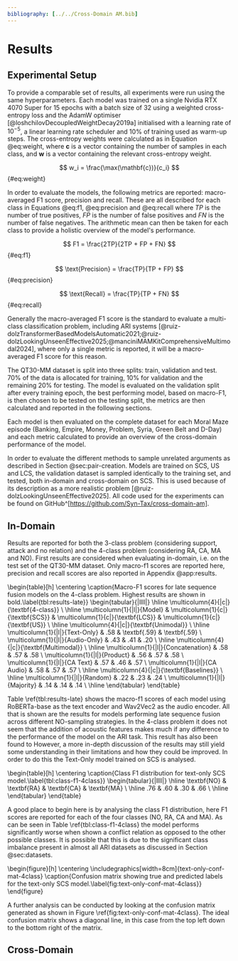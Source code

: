 ```yaml
---
bibliography: [../../Cross-Domain AM.bib]
---
```


# Results

## Experimental Setup

To provide a comparable set of results, all experiments were run using the same hyperparameters. Each model was trained on a single Nvidia RTX 4070 Super for 15 epochs with a batch size of 32 using a weighted cross-entropy loss and the AdamW optimiser [@loshchilovDecoupledWeightDecay2019a] initialised with a learning rate of $10^{-5}$, a linear learning rate scheduler and 10% of training used as warm-up steps. The cross-entropy weights were calculated as in Equation @eq:weight, where $\mathbf{c}$ is a vector containing the number of samples in each class, and $\mathbf{w}$ is a vector containing the relevant cross-entropy weight.

$$ w_i = \frac{\max(\mathbf{c})}{c_i} $$ {#eq:weight}

In order to evaluate the models, the following metrics are reported: macro-averaged F1 score, precision and recall. These are all described for each class in Equations @eq:f1, @eq:precision and @eq:recall where $TP$ is the number of true positives, $FP$ is the number of false positives and $FN$ is the number of false negatives. The arithmetic mean can then be taken for each class to provide a holistic overview of the model's performance.

$$ F1 = \frac{2TP}{2TP + FP + FN} $$ {#eq:f1}

$$ \text{Precision} = \frac{TP}{TP + FP} $$ {#eq:precision}

$$ \text{Recall} = \frac{TP}{TP + FN} $$ {#eq:recall}

Generally the macro-averaged F1 score is the standard to evaluate a multi-class classification problem, including ARI systems [@ruiz-dolzTransformerBasedModelsAutomatic2021;@ruiz-dolzLookingUnseenEffective2025;@manciniMAMKitComprehensiveMultimodal2024], where only a single metric is reported, it will be a macro-averaged F1 score for this reason.

The QT30-MM dataset is split into three splits: train, validation and test. 70% of the data is allocated for training, 10% for validation and the remaining 20% for testing. The model is evaluated on the validation split after every training epoch, the best performing model, based on macro-F1, is then chosen to be tested on the testing split, the metrics are then calculated and reported in the following sections.

Each model is then evaluated on the complete dataset for each Moral Maze episode (Banking, Empire, Money, Problem, Syria, Green Belt and D-Day) and each metric calculated to provide an overview of the cross-domain performance of the model.

In order to evaluate the different methods to sample unrelated arguments as described in Section @sec:pair-creation. Models are trained on SCS, US and LCS, the validation dataset is sampled identically to the training set, and tested, both in-domain and cross-domain on SCS. This is used because of its description as a more realistic problem [@ruiz-dolzLookingUnseenEffective2025]. All code used for the experiments can be found on GitHub^[https://github.com/Syn-Tax/cross-domain-am].

## In-Domain

Results are reported for both the 3-class problem (considering support, attack and no relation) and the 4-class problem (considering RA, CA, MA and NO). First results are considered when evaluating in-domain, i.e. on the test set of the QT30-MM dataset. Only macro-f1 scores are reported here, precision and recall scores are also reported in Appendix @app:results.

\begin{table}[h]
\centering
\caption{Macro-F1 scores for late sequence fusion models on the 4-class problem. Highest results are shown in bold.\label{tbl:results-late}}
\begin{tabular}{|llll|}
\hline
\multicolumn{4}{|c|}{\textbf{4-class}}                                                                                                         \\ \hline
\multicolumn{1}{|l|}{Model}         & \multicolumn{1}{c|}{\textbf{SCS}} & \multicolumn{1}{c|}{\textbf{LCS}} & \multicolumn{1}{c|}{\textbf{US}} \\ \hline
\multicolumn{4}{|c|}{\textbf{Unimodal}}                                                                                                        \\ \hline
\multicolumn{1}{|l|}{Text-Only}     & .58                               & \textbf{.59}                      & \textbf{.59}                     \\
\multicolumn{1}{|l|}{Audio-Only}    & .43                               & .41                               & .20                              \\ \hline
\multicolumn{4}{|c|}{\textbf{Multimodal}}                                                                                                      \\ \hline
\multicolumn{1}{|l|}{Concatenation} & .58                               & .57                               & .58                              \\
\multicolumn{1}{|l|}{Product}       & .56                               & .57                               & .58                              \\
\multicolumn{1}{|l|}{CA Text}       & .57                               & .46                               & .57                              \\
\multicolumn{1}{|l|}{CA Audio}      & .58                               & .57                               & .57                              \\ \hline
\multicolumn{4}{|c|}{\textbf{Baselines}}                                                                                                       \\ \hline
\multicolumn{1}{|l|}{Random}        & .22                               & .23                               & .24                              \\
\multicolumn{1}{|l|}{Majority}      & .14                               & .14                               & .14                              \\ \hline
\end{tabular}
\end{table}

Table \ref{tbl:results-late} shows the macro-f1 scores of each model using RoBERTa-base as the text encoder and Wav2Vec2 as the audio encoder. All that is shown are the results for models performing late sequence fusion across different NO-sampling strategies. In the 4-class problem it does not seem that the addition of acoustic features makes much if any difference to the performance of the model on the ARI task. This result has also been found to  However, a more in-depth discussion of the results may still yield some understanding in their limitations and how they could be improved. In order to do this the Text-Only model trained on SCS is analysed.

\begin{table}[h]
\centering
\caption{Class F1 distribution for text-only SCS model.\label{tbl:class-f1-4class}}
\begin{tabular}{|llll|}
\hline
\textbf{NO} & \textbf{RA} & \textbf{CA} & \textbf{MA}              \\ \hline
.76         & .60         & .30         & .66 \\ \hline
\end{tabular}
\end{table}

A good place to begin here is by analysing the class F1 distribution, here F1 scores are reported for each of the four classes (NO, RA, CA and MA). As can be seen in Table \ref{tbl:class-f1-4class} the model performs significantly worse when shown a conflict relation as opposed to the other possible classes. It is possible that this is due to the significant class imbalance present in almost all ARI datasets as discussed in Section @sec:datasets.

\begin{figure}[h]
\centering
\includegraphics[width=8cm]{text-only-conf-mat-4class}
\caption{Confusion matrix showing true and predicted labels for the text-only SCS model.\label{fig:text-only-conf-mat-4class}}
\end{figure}

A further analysis can be conducted by looking at the confusion matrix generated as shown in Figure \ref{fig:text-only-conf-mat-4class}. The ideal confusion matrix shows a diagonal line, in this case from the top left down to the bottom right of the matrix.

## Cross-Domain
